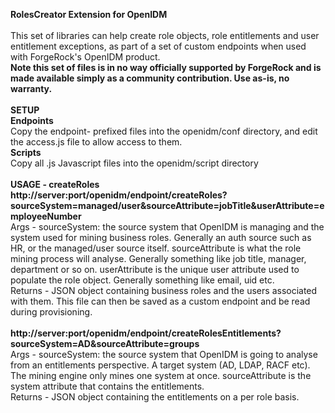 <b>RolesCreator Extension for OpenIDM</b>
<br/>
<br/>
This set of libraries can help create role objects, role entitlements and user entitlement exceptions, as part of a set of custom endpoints when used with ForgeRock's OpenIDM product.
<br/>
<b>Note this set of files is in no way officially supported by ForgeRock and is made available simply as a community contribution.  Use as-is, no warranty.</b> 
<br/>
<br/>
<b>SETUP</b>
<br/>
<b>Endpoints</b>
<br/>
Copy the endpoint- prefixed files into the openidm/conf directory, and edit the access.js file to allow access to them.
<br/>
<b>Scripts</b>
<br/>
Copy all .js Javascript files into the openidm/script directory
<br/>
<br/>
<b>USAGE - createRoles</b>
<br/>
<b>http://server:port/openidm/endpoint/createRoles?sourceSystem=managed/user&sourceAttribute=jobTitle&userAttribute=employeeNumber</b>
<br/>
Args - sourceSystem: the source system that OpenIDM is managing and the system used for mining business roles.  Generally an auth source such as HR, or the managed/user source itself.  sourceAttribute is what the role mining process will analyse.  Generally
something like job title, manager, department or so on.  userAttribute is the unique user attribute used to populate the role object.  Generally something like email, uid etc.
<br/>
Returns - JSON object containing business roles and the users associated with them.  This file can then be saved as a custom endpoint and be read during provisioning.
<br>
<br>
<b>http://server:port/openidm/endpoint/createRolesEntitlements?sourceSystem=AD&sourceAttribute=groups</b>
<br>
Args - sourceSystem: the source system that OpenIDM is going to analyse from an entitlements perspective.  A target system (AD, LDAP, RACF etc).  The mining engine only mines one system at once.  sourceAttribute is the system attribute that contains the entitlements.
<br>
Returns - JSON object containing the entitlements on a per role basis.
